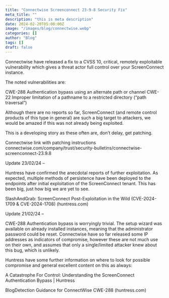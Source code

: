 ```yaml
---
title: "Connectwise Screenconnect 23-9-8 Security Fix"
meta_title: ""
description: "this is meta description"
date: 2024-02-20T05:00:00Z
image: "/images/blog/connectwise.webp"
categories: []
author: "Blog"
tags: []
draft: false
---
```


Connectwise have released a fix to a CVSS 10, critical, remotely exploitable vulnerability which gives a threat actor full control over your ScreenConnect instance.

The noted vulnerabilities are:

CWE-288 Authentication bypass using an alternate path or channel
CWE-22 Improper limitation of a pathname to a restricted directory (“path traversal”)

Although there are no reports so far, ScreenConnect (and remote control products of this type in general) are such a big target to attackers, we would be amazed if this was not already being exploited.

This is a developing story as these often are, don’t delay, get patching.

Connectwise link with patching instructions connectwise.com/company/trust/security-bulletins/connectwise-screenconnect-23.9.8

Update 23/02/24 –

Huntress have confirmed the anecdotal reports of further exploitation. As expected, multiple methods of persistence have been deployed to the endpoints after initial exploitation of the ScreenConnect tenant. This has been big, just how big we are yet to see.

SlashAndGrab: ScreenConnect Post-Exploitation in the Wild (CVE-2024-1709 & CVE-2024-1708) (huntress.com)

Update 21/02/24 –

CWE-288 Authentication bypass is worryingly trivial. The setup wizard was available on already installed instances, meaning that the administrator password could be reset. Connectwise have so far released some IP addresses as indicators of compromise, however these are not much use on their own, and assumes that only a single/limited attacker knew about this bug, which is unlikely.

Huntress have some further information on where to look for possible compromise and general excellent content on this as always:

A Catastrophe For Control: Understanding the ScreenConnect Authentication Bypass | Huntress

BlogDetection Guidance for ConnectWise CWE-288 (huntress.com)